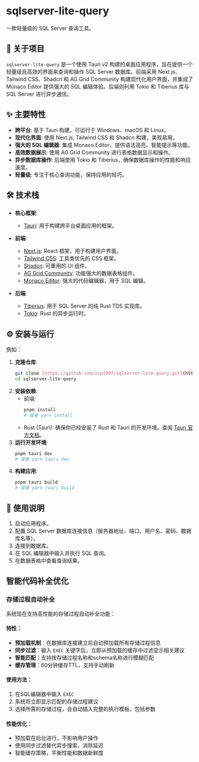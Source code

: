 # sqlserver-lite-query

一款轻量级的 SQL Server 查询工具。

## 🚀 关于项目

`sqlserver-lite-query` 是一个使用 Tauri v2 构建的桌面应用程序，旨在提供一个轻量级且高效的界面来查询和操作 SQL Server 数据库。前端采用 Next.js、Tailwind CSS、Shadcn 和 AG Grid Community 构建现代化用户界面，并集成了 Monaco Editor 提供强大的 SQL 编辑体验。后端则利用 Tokio 和 Tiberius 库与 SQL Server 进行异步通信。

## ✨ 主要特性

* **跨平台**: 基于 Tauri 构建，可运行于 Windows、macOS 和 Linux。
* **现代化界面**: 使用 Next.js, Tailwind CSS 和 Shadcn 构建，美观易用。
* **强大的 SQL 编辑器**: 集成 Monaco Editor，提供语法高亮、智能提示等功能。
* **高效数据展示**: 使用 AG Grid Community 进行表格数据显示和操作。
* **异步数据库操作**: 后端使用 Tokio 和 Tiberius，确保数据库操作的性能和响应速度。
* **轻量级**: 专注于核心查询功能，保持应用的轻巧。

## 🛠️ 技术栈

* **核心框架**:
    * [Tauri](https://tauri.app/): 用于构建跨平台桌面应用的框架。

* **前端**:
    * [Next.js](https://nextjs.org/): React 框架，用于构建用户界面。
    * [Tailwind CSS](https://tailwindcss.com/): 工具类优先的 CSS 框架。
    * [Shadcn](https://ui.shadcn.com/): 可重用的 UI 组件。
    * [AG Grid Community](https://www.ag-grid.com/community-edition/): 功能强大的数据表格组件。
    * [Monaco Editor](https://microsoft.github.io/monaco-editor/): 强大的代码编辑器，用于 SQL 编辑。

* **后端**:
    * [Tiberius](https://github.com/prisma/tiberius): 用于 SQL Server 的纯 Rust TDS 实现库。
    * [Tokio](https://tokio.rs/): Rust 的异步运行时。

## ⚙️ 安装与运行

例如：

1.  **克隆仓库**:
    ```bash
    git clone [https://github.com/zcp1997/sqlserver-lite-query.git](https://github.com/zcp1997/sqlserver-lite-query.git)
    cd sqlserver-lite-query
    ```
2.  **安装依赖**:
    * 前端:
        ```bash
        pnpm install
        # 或者 yarn install
        ```
    * Rust (Tauri): 确保你已经安装了 Rust 和 Tauri 的开发环境。查阅 [Tauri 官方文档](https://tauri.app/v1/guides/getting-started/prerequisites)。
3.  **运行开发环境**:
    ```bash
    pnpm tauri dev
    # 或者 yarn tauri dev
    ```
4.  **构建应用**:
    ```bash
    pnpm tauri build
    # 或者 yarn tauri build
    ```

## 📖 使用说明

1.  启动应用程序。
2.  配置 SQL Server 数据库连接信息（服务器地址、端口、用户名、密码、数据库名等）。
3.  连接到数据库。
4.  在 SQL 编辑器中输入并执行 SQL 查询。
5.  在数据表格中查看查询结果。

## 智能代码补全优化

### 存储过程自动补全

系统现在支持高性能的存储过程自动补全功能：

#### 特性：
- **预加载机制**：在数据库连接建立后自动预加载所有存储过程信息
- **同步过滤**：输入 `EXEC` 关键字后，立即从预加载的缓存中过滤显示相关建议
- **智能匹配**：支持按存储过程名称和schema名称进行模糊匹配
- **缓存管理**：60分钟缓存TTL，支持手动刷新

#### 使用方法：
1. 在SQL编辑器中输入 `EXEC` 
2. 系统将立即显示匹配的存储过程建议
3. 选择所需的存储过程，会自动插入完整的执行模板，包括参数

#### 性能优化：
- 预加载在后台进行，不影响用户操作
- 使用同步过滤替代异步搜索，消除延迟
- 智能缓存策略，平衡性能和数据新鲜度